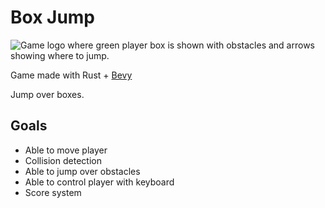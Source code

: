 # Box Jump

<img src="https://user-images.githubusercontent.com/10794501/223952441-688e653a-57b5-4ebe-8b44-022af0b737c7.png" alt="Game logo where green player box is shown with obstacles and arrows showing where to jump." />


Game made with Rust + [Bevy](https://bevyengine.org/)

Jump over boxes.

## Goals

- Able to move player
- Collision detection
- Able to jump over obstacles
- Able to control player with keyboard
- Score system
